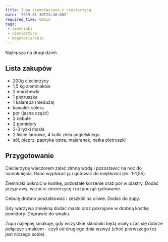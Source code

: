 ```yaml
---
title: Zupa ziemniaczana z ciecierzycą
date: '2019-01-30T23:40:00Z'
required_time: 60min
tags:
 - ziemniaki
 - ciecierzyca
 - wegetariańskie
---
```


Najlepsza na drugi dzień.

<!---- splitter ---->

## Lista zakupów

- 200g ciecierzycy
- 1,5 kg ziemniaków
- 2 marchewki
- 1 pietruszka
- 1 kalarepa (nieduża)
- kawałek selera
- por (jasna część)
- 2 cebule
- 2 pomidory
- 2-3 łyżki masła
- 2 liście laurowe, 4 kulki ziela angielskiego
- sól, pieprz, papryka ostra, majeranek, natka pietruszki

<!---- splitter ---->

## Przygotowanie

Ciecierzycę wieczorem zalać zimną wodą i pozostawić na noc do namoknięcia.
Rano wypłukać ją i gotować do miękkości (ok. 1-1,5h).

Ziemniaki pokroić w kostkę, pozostałe korzenie oraz por w plastry. Dodać przyprawy, wrzucić ciecierzycę i rozpocząć gotowanie.

Cebulę drobno poszatkować i zeszklić na oliwie. Dodać do zupy.

Gdy warzywa zmiękną dodać masło oraz pokrojone w drobną kostkę pomidory.
Doprawić do smaku.

Zupa najlepiej smakuje, gdy wszystkie składniki będą miały czas się dobrze połączyć smakiem - czyli od drugiego dnia wzwyż (choć pierwszego też jest niczego sobie).



